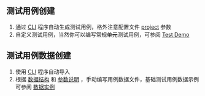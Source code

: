 ## 测试用例创建

1. 通过 [CLI](/cli/readme.md) 程序自动生成测试用例，格外注意配置文件 [project](/projects/README.md) 参数
2. 自定义测试用例，当然你可以编写常规~~单元~~测试用例，可参阅 [Test Demo](https://github.com/wu-clan/httpfpt/blob/master/httpfpt/testcases/test_project/test_api.py)

## 测试用例数据创建

1. 使用 [CLI](/cli/readme.md) 程序自动导入
2. 根据 [数据结构](/case_data/readme.md) 和 [参数说明](/case_data/README.md)
   ，手动编写用例数据文件，基础测试用例数据示例可参阅 [数据实例](./instances.md)
